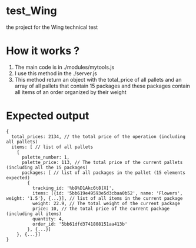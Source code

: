 # test_Wing
the project for the Wing technical test

# How it works ?
1. The main code is in  ./modules/mytools.js
2. I use this method in the ./server.js
3. This method return an object with the total_price of all pallets and an array of all pallets that contain 15 packages and these packages contain all items of an order organized by their weight

# Expected output
```
{
  total_prices: 2134, // the total price of the operation (including all pallets)
  items: [ // list of all pallets
    {
      palette_number: 1, 
      palette_price: 113, // The total price of the current pallets (including all the 15 packages)
      packages: [ // list of all packages in the pallet (15 elements expected)
        {
          tracking_id: '%b9%D1Akc6t8]X[',
          items: [{id: '5bb619e49593e5d3cbaa0b52', name: 'Flowers', weight: '1.5'}, {...}], // list of all items in the current package
          weight: 22.9, // The total weight of the current package
          price: 10, // the total price of the current package (including all items)
          quantity: 4,
          order_id: '5bb61dfd3741808151aa413b'
        }, {...}]
    }, {...}]
}
```

